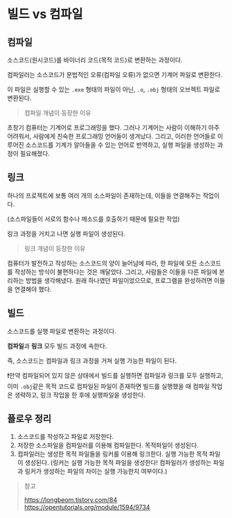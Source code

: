 # 빌드 vs 컴파일

## 컴파일

소스코드(원시코드)를 바이너리 코드(목적 코드)로 변환하는 과정이다.

컴파일러는 소스코드가 문법적인 오류(컴파일 오류)가 없으면 기계어 파일로 변환한다.

이 파일은 실행할 수 있는 `.exe` 형태의 파일이 아닌, `.o`, `.obj` 형태의 오브젝트 파일로 변환된다.

> 컴파일 개념이 등장한 이유

초창기 컴퓨터는 기계어로 프로그래밍을 했다. 그러나 기계어는 사람이 이해하기 아주 어려워서, 사람에게 친숙한 프로그래밍 언어들이 생겨났다. 그리고, 이러한 언어들로 이루어진 소스코드를 기계가 알아들을 수 있는 언어로 번역하고, 실행 파일을 생성하는 과정이 필요해졌다.



## 링크

하나의 프로젝트에 보통 여러 개의 소스파일이 존재하는데, 이들을 연결해주는 작업이다.

(소스파일들이 서로의 함수나 메소드를 호출하기 때문에 필요한 작업)

링크 과정을 거치고 나면 실행 파일이 생성된다.

> 링크 개념이 등장한 이유

컴퓨터가 발전하고 작성하는 소스코드의 양이 늘어남에 따라, 한 파일에 모든 소스코드를 작성하는 방식이 불편하다는 것은 깨달았다. 그리고, 사람들은 이들을 다른 파일에 분리하는 방법을 생각해냈다. 원래 하나였던 파일이었으므로, 프로그램을 완성하려면 이들을 연결해야 했다.



## 빌드

소스코드를 실행 파일로 변환하는 과정이다.

**컴파일**과 **링크** 모두 빌드 과정에 속한다.

즉, 소스코드는 컴파일과 링크 과정을 거쳐 실행 가능한 파일이 된다.

❗️만약 컴파일되어 있지 않은 상태에서 빌드를 실행하면 컴파일과 링크를 모두 실행하고, 이미 `.obj`같은 목적 코드로 컴파일된 파일이 존재하면 빌드를 실행했을 때 컴파일 작업은 생략하고, 링크 작업을 한 후에 실행파일을 생성한다.



## 플로우 정리

1. 소스코드를 작성하고 파일로 저장한다.
2. 저장한 소스파일을 컴파일러를 이용해 컴파일한다. 목적파일이 생성된다.
3. 컴파일러는 생성한 목적 파일들을 링커를 이용해 링크한다. 실행 가능한 목적 파일이 생성된다. (링커는 실행 가능한 목적 파일을 생성한다! 컴파일러가 생성하는 파일과 링커가 생성하는 파일의 차이는 실행 가능한지 여부이다.)





> 참고
>
> https://longbeom.tistory.com/84  
> https://opentutorials.org/module/1594/9734